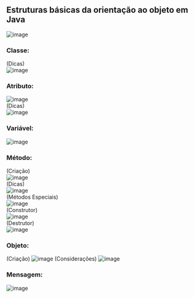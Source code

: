 ## Estruturas básicas da orientação ao objeto em Java

![image](https://user-images.githubusercontent.com/122856066/236979330-e7849dba-c8fd-477b-a14e-f4cabf94e22f.png)
### Classe:
(Dicas)<br>
![image](https://user-images.githubusercontent.com/122856066/236991141-eaf65b6e-1014-44d1-974b-635bb849879d.png)
### Atributo:
![image](https://user-images.githubusercontent.com/122856066/236991231-1639ef3c-1c23-467f-bc0e-9babc2c910e0.png)<br>
(Dicas)<br>
![image](https://user-images.githubusercontent.com/122856066/236991614-7f40d491-9f69-42cb-bb1e-48642bb747c0.png)
### Variável:
![image](https://user-images.githubusercontent.com/122856066/236991368-e79a908b-7a56-4813-949e-804d5fe37ede.png)
### Método:
(Criação)<br>
![image](https://user-images.githubusercontent.com/122856066/236993626-9e357fb1-05ed-4b82-beb2-dbe084f18b3f.png)<br>
(Dicas)<br>
![image](https://user-images.githubusercontent.com/122856066/236993772-f2752a2f-6b64-4089-8e12-37b9095449a4.png)
<br>(Métodos Especiais)<br>
![image](https://user-images.githubusercontent.com/122856066/236994831-c7259cbe-c209-4255-b4e7-a7330ed4550c.png)
<br>(Construtor)<br>
![image](https://user-images.githubusercontent.com/122856066/236996115-b2322815-4c6f-4f61-8aa1-136652f01146.png)
<br>(Destrutor)<br>
![image](https://user-images.githubusercontent.com/122856066/236995976-baa6d81d-f791-430b-b30a-6cf01d0c19ff.png)
### Objeto:
(Criação)
![image](https://user-images.githubusercontent.com/122856066/237006574-cdd372f3-c682-4faa-a0db-00a9ded3311f.png)
(Considerações)
![image](https://user-images.githubusercontent.com/122856066/237007332-417f18c5-080b-4197-a4ff-cf30b952efbd.png)
### Mensagem:
![image](https://user-images.githubusercontent.com/122856066/237007445-b0505230-c269-4122-ad88-f4883ad80789.png)
